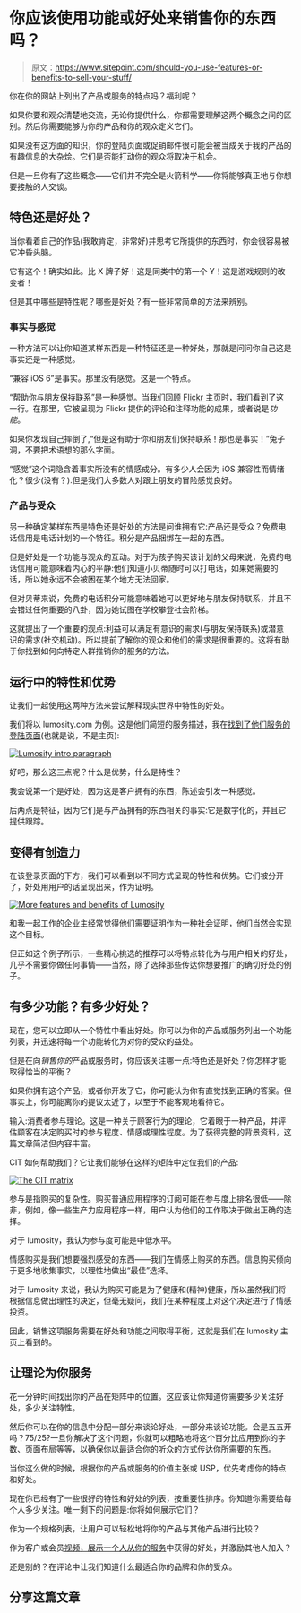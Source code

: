 # 你应该使用功能或好处来销售你的东西吗？

> 原文：<https://www.sitepoint.com/should-you-use-features-or-benefits-to-sell-your-stuff/>

你在你的网站上列出了产品或服务的特点吗？福利呢？

如果你要和观众清楚地交流，无论你提供什么，你都需要理解这两个概念之间的区别。然后你需要能够为你的产品和你的观众定义它们。

如果没有这方面的知识，你的登陆页面或促销邮件很可能会被当成关于我的产品的有趣信息的大杂烩。它们是否能打动你的观众将取决于机会。

但是一旦你有了这些概念——它们并不完全是火箭科学——你将能够真正地与你想要接触的人交谈。

## 特色还是好处？

当你看着自己的作品(我敢肯定，非常好)并思考它所提供的东西时，你会很容易被它冲昏头脑。

它有这个！确实如此。比 X 牌子好！这是同类中的第一个 Y！这是游戏规则的改变者！

但是其中哪些是特性呢？哪些是好处？有一些非常简单的方法来辨别。

### 事实与感觉

一种方法可以让你知道某样东西是一种特征还是一种好处，那就是问问你自己这是事实还是一种感觉。

“兼容 iOS 6”是事实。那里没有感觉。这是一个特点。

“帮助你与朋友保持联系”是一种感觉。当我们[回顾 Flickr 主页](https://www.sitepoint.com/make-your-homepage-copy-more-readable-in-1-easy-step/)时，我们看到了这一行。在那里，它被呈现为 Flickr 提供的评论和注释功能的成果，或者说是*功能*。

如果你发现自己摔倒了,“但是这有助于你和朋友们保持联系！那也是事实！”兔子洞，不要把术语想的那么字面。

“感觉”这个词隐含着事实所没有的情感成分。有多少人会因为 iOS 兼容性而情绪化？很少(没有？).但是我们大多数人对跟上朋友的冒险感觉良好。

### 产品与受众

另一种确定某样东西是特色还是好处的方法是问谁拥有它:产品还是受众？免费电话信用是电话计划的一个特征。积分是产品捆绑在一起的东西。

但是好处是一个功能与观众的互动。对于为孩子购买该计划的父母来说，免费的电话信用可能意味着内心的平静:他们知道小贝蒂随时可以打电话，如果她需要的话，所以她永远不会被困在某个地方无法回家。

但对贝蒂来说，免费的电话积分可能意味着她可以更好地与朋友保持联系，并且不会错过任何重要的八卦，因为她试图在学校攀登社会阶梯。

这就提出了一个重要的观点:利益可以满足有意识的需求(与朋友保持联系)或潜意识的需求(社交机动)。所以提前了解你的观众和他们的需求是很重要的。这将有助于你找到如何向特定人群推销你的服务的方法。

## 运行中的特性和优势

让我们一起使用这两种方法来尝试解释现实世界中特性的好处。

我们将以 lumosity.com 为例。这是他们简短的服务描述，我在[找到了他们服务的登陆页面](http://www.lumosity.com/landing_pages/188?gclid=COirnJLD57YCFQlZpQodbw4ABA)(也就是说，不是主页):

[![Lumosity intro paragraph](img/4dcc3512fffd9cabfc226df7716342dd.png)](https://www.sitepoint.com/wp-content/uploads/2013/04/lumosityintro.png)

好吧，那么这三点呢？什么是优势，什么是特性？

我会说第一个是好处，因为这是客户拥有的东西，陈述会引发一种感觉。

后两点是特征，因为它们是与产品拥有的东西相关的事实:它是数字化的，并且它提供跟踪。

## 变得有创造力

在该登录页面的下方，我们可以看到以不同方式呈现的特性和优势。它们被分开了，好处用用户的话呈现出来，作为证明。

[![More features and benefits of Lumosity](img/71051b11cf7168b0304108bfaa239f30.png)](https://www.sitepoint.com/wp-content/uploads/2013/04/lumosity2.png)

和我一起工作的企业主经常觉得他们需要证明作为一种社会证明，他们当然会实现这个目标。

但正如这个例子所示，一些精心挑选的推荐可以将特点转化为与用户相关的好处，几乎不需要你做任何事情——当然，除了选择那些传达你想要推广的确切好处的例子。

## 有多少功能？有多少好处？

现在，您可以立即从一个特性中看出好处。你可以为你的产品或服务列出一个功能列表，并迅速将每一个功能转化为对你的受众的益处。

但是在向*销售你的*产品或服务时，你应该关注哪一点:特色还是好处？你怎样才能取得恰当的平衡？

如果你拥有这个产品，或者你开发了它，你可能认为你有直觉找到正确的答案。但事实上，你可能离你的提议太近了，以至于不能客观地看待它。

输入:消费者参与理论。这是一种关于顾客行为的理论，它着眼于一种产品，并评估顾客在决定购买时的参与程度、情感或理性程度。为了获得完整的背景资料，这篇文章简洁但内容丰富。

CIT 如何帮助我们？它让我们能够在这样的矩阵中定位我们的产品:

[![The CIT matrix](img/036d091ffde7c39637684684fbdde117.png)](https://www.sitepoint.com/wp-content/uploads/2013/04/matrix.png)

参与是指购买的复杂性。购买普通应用程序的订阅可能在参与度上排名很低——除非，例如，像一些生产力应用程序一样，用户认为他们的工作取决于做出正确的选择。

对于 lumosity，我认为参与度可能是中低水平。

情感购买是我们想要强烈感受的东西——我们在情感上购买的东西。信息购买倾向于更多地收集事实，以理性地做出“最佳”选择。

对于 lumosity 来说，我认为购买可能是为了健康和(精神)健康，所以虽然我们将根据信息做出理性的决定，但毫无疑问，我们在某种程度上对这个决定进行了情感投资。

因此，销售这项服务需要在好处和功能之间取得平衡，这就是我们在 lumosity 主页上看到的。

## 让理论为你服务

花一分钟时间找出你的产品在矩阵中的位置。这应该让你知道你需要多少关注好处，多少关注特性。

然后你可以在你的信息中分配一部分来谈论好处，一部分来谈论功能。会是五五开吗？75/25?一旦你解决了这个问题，你就可以粗略地将这个百分比应用到你的字数、页面布局等等，以确保你以最适合你的听众的方式传达你所需要的东西。

当你这么做的时候，根据你的产品或服务的价值主张或 USP，优先考虑你的特点和好处。

现在你已经有了一些很好的特性和好处的列表，按重要性排序。你知道你需要给每个人多少关注。唯一剩下的问题是:你将如何展示它们？

作为一个规格列表，让用户可以轻松地将你的产品与其他产品进行比较？

作为客户或会员[视频，展示一个人从你的服务](http://www.youtube.com/watch?v=87udKX-VtNU)中获得的好处，并激励其他人加入？

还是别的？在评论中让我们知道什么最适合你的品牌和你的受众。

## 分享这篇文章